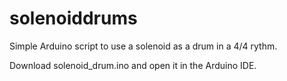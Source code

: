 # solenoiddrums
Simple Arduino script to use a solenoid as a drum in a 4/4 rythm.

Download solenoid_drum.ino and open it in the Arduino IDE.
